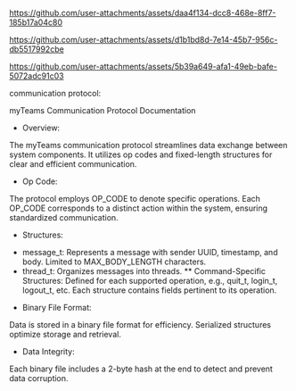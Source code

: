 https://github.com/user-attachments/assets/daa4f134-dcc8-468e-8ff7-185b17a04c80

https://github.com/user-attachments/assets/d1b1bd8d-7e14-45b7-956c-db5517992cbe

https://github.com/user-attachments/assets/5b39a649-afa1-49eb-bafe-5072adc91c03


communication protocol:


myTeams Communication Protocol Documentation

* Overview:

The myTeams communication protocol streamlines data exchange between system components. It utilizes op codes and fixed-length structures for clear and efficient communication.

* Op Code:

The protocol employs OP_CODE to denote specific operations. Each OP_CODE corresponds to a distinct action within the system, ensuring standardized communication.

* Structures:

- message_t:
Represents a message with sender UUID, timestamp, and body.
Limited to MAX_BODY_LENGTH characters.
- thread_t:
Organizes messages into threads.
** Command-Specific Structures:
Defined for each supported operation, e.g., quit_t, login_t, logout_t, etc.
Each structure contains fields pertinent to its operation.
* Binary File Format:

Data is stored in a binary file format for efficiency. Serialized structures optimize storage and retrieval.

* Data Integrity:

Each binary file includes a 2-byte hash at the end to detect and prevent data corruption.

